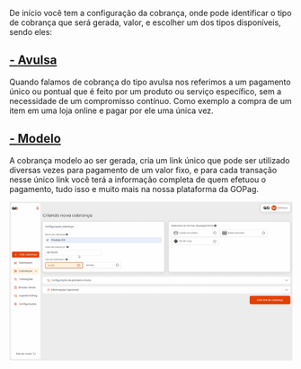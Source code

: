 De início você tem a configuração da cobrança, onde pode identificar o tipo de cobrança que será gerada, valor, e escolher um dos tipos disponíveis, sendo eles:

## [- **Avulsa**](https://docs.gopag.com.br/criar_cobranca/link_cobranca)

Quando falamos de cobrança do tipo avulsa nos referimos a um pagamento único ou pontual que é feito por um produto ou serviço específico, sem a necessidade de um compromisso contínuo. Como exemplo a compra de um item em uma loja online e pagar por ele uma única vez.


## [- **Modelo**](https://docs.gopag.com.br/criar_cobranca/link_cobranca/link_cobranca_modelo)


A cobrança modelo ao ser gerada, cria um link único que pode ser utilizado diversas vezes para pagamento de um valor fixo, e para cada transação nesse único link você terá a informação completa de quem efetuou o pagamento, tudo isso e muito mais na nossa  plataforma da GOPag.


<!-- # [- **Recorrente**](https://docs.gopag.com.br/criar_cobranca/link_cobranca/link_cobranca_recorrente)

<p>O pagamento recorrente é um método de cobrança periódica, feita com recorrência mensal, quinzenal ou anual enquanto o contrato de serviço durar. Entre os serviços que utilizam o sistema de pagamento recorrente, podemos falar de cursos, contabilidade, mensalidade escolar, honorários, editoras e empresas de telecomunicações.</p> -->


![](../assets/prints/criar_cobranca.gif)